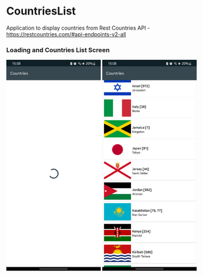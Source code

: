 # CountriesList
Application to display countries from Rest Countries API - https://restcountries.com/#api-endpoints-v2-all

### Loading and Countries List Screen
<img src="screenshots/loading.png" width="250"/> <img src="screenshots/display.png" width="250"/>

